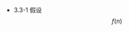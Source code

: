  <script type="text/javascript" src="http://cdn.mathjax.org/mathjax/latest/MathJax.js?config=default"></script>
- 3.3-1 假设 $$f(n)$$
